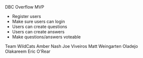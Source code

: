 DBC Overflow MVP
  - Register users
  - Make sure users can login
  - Users can create questions
  - Users can create answers
  - Make questions/answers voteable

Team WildCats
  Amber Nash
  Joe Viveiros
  Matt Weingarten
  Oladejo Olakareem
  Eric O'Rear
